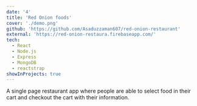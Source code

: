 ```yaml
---
date: '4'
title: 'Red Onion foods'
cover: './demo.png'
github: 'https://github.com/Asaduzzaman607/red-onion-restaurant'
external: 'https://red-onion-restaura.firebaseapp.com/'
tech:
  - React
  - Node.js
  - Express
  - MongoDB
  - reactstrap
showInProjects: true
---
```


A single page restaurant app where people are able to select food in their cart and checkout the cart with their information.
